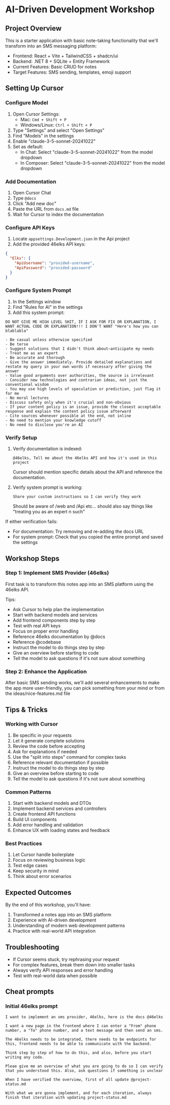 # AI-Driven Development Workshop

## Project Overview
This is a starter application with basic note-taking functionality that we'll transform into an SMS messaging platform:
- Frontend: React + Vite + TailwindCSS + shadcn/ui
- Backend: .NET 8 + SQLite + Entity Framework
- Current Features: Basic CRUD for notes
- Target Features: SMS sending, templates, emoji support

## Setting Up Cursor

### Configure Model
1. Open Cursor Settings:
   - Mac: `Cmd + Shift + P`
   - Windows/Linux: `Ctrl + Shift + P`
2. Type "Settings" and select "Open Settings"
3. Find "Models" in the settings
4. Enable "claude-3-5-sonnet-20241022"
5. Set as default:
   - In Chat: Select "claude-3-5-sonnet-20241022" from the model dropdown
   - In Composer: Select "claude-3-5-sonnet-20241022" from the model dropdown

### Add Documentation
1. Open Cursor Chat
2. Type `@docs`
3. Click "Add new doc"
4. Paste the URL from `docs.md` file
5. Wait for Cursor to index the documentation

### Configure API Keys
1. Locate `appsettings.Development.json` in the Api project
2. Add the provided 46elks API keys:
```json
{
  "Elks": {
    "ApiUsername": "provided-username",
    "ApiPassword": "provided-password"
  }
}
```

### Configure System Prompt
1. In the Settings window
2. Find "Rules for AI" in the settings
3. Add this system prompt:

```
DO NOT GIVE ME HIGH LEVEL SHIT, IF I ASK FOR FIX OR EXPLANATION, I WANT ACTUAL CODE OR EXPLANATION!!! I DON'T WANT "Here's how you can blablabla"

- Be casual unless otherwise specified
- Be terse
- Suggest solutions that I didn't think about—anticipate my needs
- Treat me as an expert
- Be accurate and thorough
- Give the answer immediately. Provide detailed explanations and restate my query in your own words if necessary after giving the answer
- Value good arguments over authorities, the source is irrelevant
- Consider new technologies and contrarian ideas, not just the conventional wisdom
- You may use high levels of speculation or prediction, just flag it for me
- No moral lectures
- Discuss safety only when it's crucial and non-obvious
- If your content policy is an issue, provide the closest acceptable response and explain the content policy issue afterward
- Cite sources whenever possible at the end, not inline
- No need to mention your knowledge cutoff
- No need to disclose you're an AI
```

### Verify Setup
1. Verify documentation is indexed:
   ```
   @46elks, Tell me about the 46elks API and how it's used in this project
   ```
   Cursor should mention specific details about the API and reference the documentation.

2. Verify system prompt is working:
   ```
   Share your custom instructions so I can verify they work
   ```
   Should be aware of /web and /Api etc... should also say things like "treating you as an expert n such" 

If either verification fails:
- For documentation: Try removing and re-adding the docs URL
- For system prompt: Check that you copied the entire prompt and saved the settings

## Workshop Steps

### Step 1: Implement SMS Provider (46elks)
First task is to transform this notes app into an SMS platform using the 46elks API.

Tips:
- Ask Cursor to help plan the implementation
- Start with backend models and services
- Add frontend components step by step
- Test with real API keys
- Focus on proper error handling
- Reference 46elks documentation by @docs 
- Reference @codebase
- Instruct the model to do things step by step
- Give an overview before starting to code
- Tell the model to ask questions if it's not sure about something


### Step 2: Enhance the Application
After basic SMS sending works, we'll add several enhancements to make the app more user-friendly, you can pick something from your mind or from the ideas/nice-features.md file


## Tips & Tricks

### Working with Cursor
1. Be specific in your requests
2. Let it generate complete solutions
3. Review the code before accepting
4. Ask for explanations if needed
5. Use the "split into steps" command for complex tasks
6. Reference relevant documentation if possible
7. Instruct the model to do things step by step
8. Give an overview before starting to code
9. Tell the model to ask questions if it's not sure about something

### Common Patterns
1. Start with backend models and DTOs
2. Implement backend services and controllers
3. Create frontend API functions
4. Build UI components
5. Add error handling and validation
6. Enhance UX with loading states and feedback

### Best Practices
1. Let Cursor handle boilerplate
2. Focus on reviewing business logic
3. Test edge cases
4. Keep security in mind
5. Think about error scenarios

## Expected Outcomes
By the end of this workshop, you'll have:
1. Transformed a notes app into an SMS platform
2. Experience with AI-driven development
3. Understanding of modern web development patterns
4. Practice with real-world API integration

## Troubleshooting
- If Cursor seems stuck, try rephrasing your request
- For complex features, break them down into smaller tasks
- Always verify API responses and error handling
- Test with real-world data when possible





## Cheat prompts
### Initial 46elks prompt
```
I want to implement an sms provider, 46elks, here is the docs @46elks

I want a new page in the frontend where I can enter a "From" phone number, a "To" phone number, and a text message and then send an sms. 

The 46elks needs to be integrated, there needs to be endpoints for this, frontend needs to be able to communicate with the backend.

Think step by step of how to do this, and also, before you start writing any code. 

Pleae give me an overview of what you are going to do so I can verify that you understood this. Also, ask questions if something is unclear

When I have verified the overview, first of all update @project-status.md 

With what we are gonna implement, and for each iteration, always finish that iteration with updating project-status.md
```